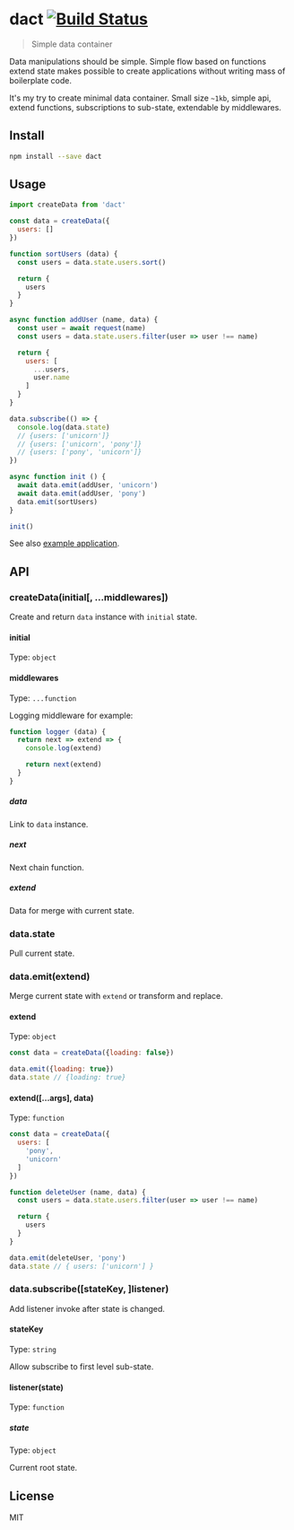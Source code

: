 # dact [![Build Status][travis-image]][travis-url]

> Simple data container

Data manipulations should be simple. Simple flow based on functions extend state makes possible
to create applications without writing mass of boilerplate code.

It's my try to create minimal data container. Small size `~1kb`, simple api, extend functions,
subscriptions to sub-state, extendable by middlewares.

## Install

```sh
npm install --save dact
```

## Usage

```js
import createData from 'dact'

const data = createData({
  users: []
})

function sortUsers (data) {
  const users = data.state.users.sort()

  return {
    users
  }
}

async function addUser (name, data) {
  const user = await request(name)
  const users = data.state.users.filter(user => user !== name)

  return {
    users: [
      ...users,
      user.name
    ]
  }
}

data.subscribe(() => {
  console.log(data.state)
  // {users: ['unicorn']}
  // {users: ['unicorn', 'pony']}
  // {users: ['pony', 'unicorn']}
})

async function init () {
  await data.emit(addUser, 'unicorn')
  await data.emit(addUser, 'pony')
  data.emit(sortUsers)
}

init()
```

See also [example application](https://github.com/andrepolischuk/dact-example).

## API

### createData(initial[, ...middlewares])

Create and return `data` instance with `initial` state.

#### initial

Type: `object`

#### middlewares

Type: `...function`

Logging middleware for example:

```js
function logger (data) {
  return next => extend => {
    console.log(extend)

    return next(extend)
  }
}
```

##### data

Link to `data` instance.

##### next

Next chain function.

##### extend

Data for merge with current state.

### data.state

Pull current state.

### data.emit(extend)

Merge current state with `extend` or transform and replace.

#### extend

Type: `object`

```js
const data = createData({loading: false})

data.emit({loading: true})
data.state // {loading: true}
```

#### extend([...args], data)

Type: `function`

```js
const data = createData({
  users: [
    'pony',
    'unicorn'
  ]
})

function deleteUser (name, data) {
  const users = data.state.users.filter(user => user !== name)

  return {
    users
  }
}

data.emit(deleteUser, 'pony')
data.state // { users: ['unicorn'] }
```

### data.subscribe([stateKey, ]listener)

Add listener invoke after state is changed.

#### stateKey

Type: `string`

Allow subscribe to first level sub-state.

#### listener(state)

Type: `function`

##### state

Type: `object`

Current root state.

## License

MIT

[travis-url]: https://travis-ci.org/andrepolischuk/dact
[travis-image]: https://travis-ci.org/andrepolischuk/dact.svg?branch=master

